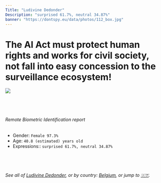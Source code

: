 ```yaml
---
Title: "Ludivine Dedonder"
Description: "surprised 61.7%, neutral 34.87%"
banner: "https://dontspy.eu/data/photos/112_box.jpg"
---
```


# The AI Act must protect human rights and works for civil society, not fall into easy concession to the surveillance ecosystem!

<link rel="stylesheet" type="text/css" href="/css/blog.css" />

<div class="is-fake" hidden>

_This is a **fake picture**_, we collect these anyway [because the AI Act](why-deepfake) negotiation moves in a way that would create more mess in our lives! for a longer explanation, read [The Dual Threat: How Losing the Biometric Battle Fuels Deepfake Proliferation](/blog/the-dual-threat-how-losing-the-biometric-battle-fuels-deepfake-proliferation/)

</div>

<!-- <img src="https://dontspy.eu/data/photos/54_box.jpg" /> -->
<img src="https://dontspy.eu/data/photos/112_box.jpg" />

## <br>

###### Remote Biometric Identification report

* <span class="label">Gender:</span> `Female 97.3%`
* <span class="label">Age:</span> `40.8 (estimated) years old`
* <span class="label">Expressions::</span> `surprised 61.7%, neutral 34.87%`

## <br>

###### See all of [Ludivine Dedonder](/policymaker#Ludivine%20Dedonder), or by country: [Belgium](/country#Belgium), or jump to [🇮🇹](/x/124).

## <br>